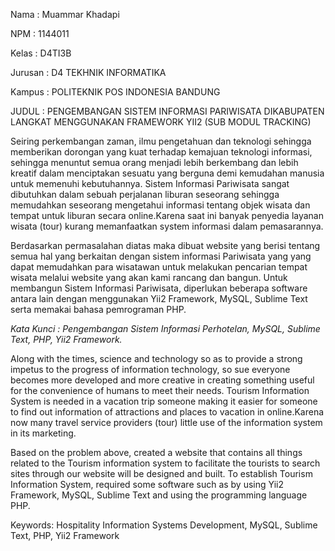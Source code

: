 Nama : Muammar Khadapi

NPM : 1144011

Kelas : D4TI3B

Jurusan : D4 TEKHNIK INFORMATIKA

Kampus : POLITEKNIK POS INDONESIA BANDUNG

JUDUL : PENGEMBANGAN SISTEM INFORMASI PARIWISATA DIKABUPATEN LANGKAT MENGGUNAKAN FRAMEWORK YII2 (SUB MODUL TRACKING)

Seiring perkembangan zaman, ilmu pengetahuan dan teknologi sehingga memberikan dorongan yang kuat terhadap kemajuan teknologi informasi, sehingga menuntut semua orang menjadi lebih berkembang dan lebih kreatif dalam menciptakan sesuatu yang berguna demi kemudahan manusia untuk memenuhi kebutuhannya. Sistem Informasi Pariwisata sangat dibutuhkan dalam sebuah perjalanan liburan seseorang sehingga memudahkan seseorang mengetahui informasi tentang objek wisata dan tempat untuk liburan secara online.Karena saat ini banyak penyedia layanan wisata (tour) kurang memanfaatkan system informasi dalam pemasarannya.

Berdasarkan permasalahan diatas maka dibuat website yang berisi tentang semua hal yang berkaitan dengan sistem informasi Pariwisata yang yang dapat memudahkan para wisatawan untuk melakukan pencarian tempat wisata melalui website yang akan kami rancang dan bangun. Untuk membangun Sistem Informasi Pariwisata, diperlukan beberapa software antara lain dengan menggunakan Yii2 Framework, MySQL, Sublime Text serta memakai bahasa pemrograman PHP.

*Kata Kunci : Pengembangan Sistem Informasi Perhotelan, MySQL, Sublime Text, PHP, Yii2 Framework.*

Along with the times, science and technology so as to provide a strong impetus to the progress of information technology, so sue everyone becomes more developed and more creative in creating something useful for the convenience of humans to meet their needs. Tourism Information System is needed in a vacation trip someone making it easier for someone to find out information of attractions and places to vacation in online.Karena now many travel service providers (tour) little use of the information system in its marketing.

Based on the problem above, created a website that contains all things related to the Tourism information system to facilitate the tourists to search sites through our website will be designed and built. To establish Tourism Information System, required some software such as by using Yii2 Framework, MySQL, Sublime Text and using the programming language PHP.

Keywords: Hospitality Information Systems Development, MySQL, Sublime Text, PHP, Yii2 Framework
